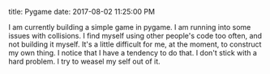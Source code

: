 title: Pygame 
date: 2017-08-02 11:25:00 PM

I am currently building a simple game in pygame. I am running into some issues with collisions. I find myself using other people's code too often, and not building it myself. It's a little difficult for me, at the moment, to construct my own thing. I notice that I have a tendency to do that. I don't stick with a hard problem. I try to weasel my self out of it.


